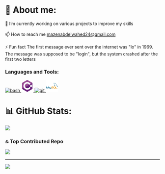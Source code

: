 # 💫 About me:
🔭 I’m currently working on various projects to improve my skills<br><br>📫 How to reach me mazenabdelwahed24@gmail.com<br><br>⚡ Fun fact The first message ever sent over the internet was "lo" in 1969. The message was supposed to be "login", but the system crashed after the first two letters


<h3 align="left">Languages and Tools:</h3>
<p align="left"> <a href="https://www.gnu.org/software/bash/" target="_blank" rel="noreferrer"> <img src="https://www.vectorlogo.zone/logos/gnu_bash/gnu_bash-icon.svg" alt="bash" width="40" height="40"/> </a> <a href="https://www.w3schools.com/cs/" target="_blank" rel="noreferrer"> <img src="https://raw.githubusercontent.com/devicons/devicon/master/icons/csharp/csharp-original.svg" alt="csharp" width="40" height="40"/> </a> <a href="https://git-scm.com/" target="_blank" rel="noreferrer"> <img src="https://www.vectorlogo.zone/logos/git-scm/git-scm-icon.svg" alt="git" width="40" height="40"/> </a> <a href="https://www.mysql.com/" target="_blank" rel="noreferrer"> <img src="https://raw.githubusercontent.com/devicons/devicon/master/icons/mysql/mysql-original-wordmark.svg" alt="mysql" width="40" height="40"/> </a> </p>

# 📊 GitHub Stats:

![](https://github-readme-streak-stats.herokuapp.com/?user=qwni&theme=nightowl&hide_border=false)<br/>



### 🔝 Top Contributed Repo
![](https://github-contributor-stats.vercel.app/api?username=qwni&limit=5&theme=dark&combine_all_yearly_contributions=true)

---
[![](https://visitcount.itsvg.in/api?id=qwni&icon=1&color=0)](https://visitcount.itsvg.in)

<!-- Proudly created with GPRM ( https://gprm.itsvg.in ) -->

